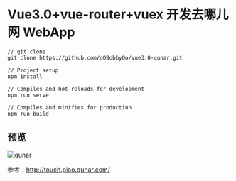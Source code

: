# Vue3.0+vue-router+vuex 开发去哪儿网 WebApp

```
// git clone
git clone https://github.com/oOBobbyOo/vue3.0-qunar.git

// Project setup
npm install

// Compiles and hot-reloads for development
npm run serve

// Compiles and minifies for production
npm run build
```

## 预览

![qunar](./src/assets/qunar.gif)

参考：http://touch.piao.qunar.com/

